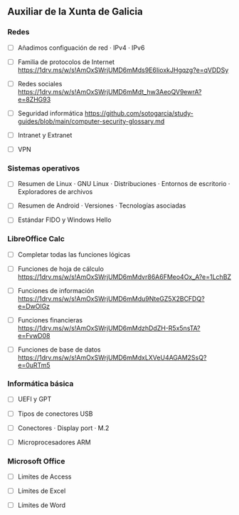 ## Auxiliar de la Xunta de Galicia

### Redes

- [ ] Añadimos configuación de red
      · IPv4
      · IPv6

- [ ] Familia de protocolos de Internet
      https://1drv.ms/w/s!AmOxSWrjUMD6mMds9E6IioxkJHgqzg?e=qVDDSy

- [ ] Redes sociales
      https://1drv.ms/w/s!AmOxSWrjUMD6mMdt_hw3AeoQV9ewrA?e=8ZHG93

- [ ] Seguridad informática
      https://github.com/sotogarcia/study-guides/blob/main/computer-security-glossary.md

- [ ] Intranet y Extranet
- [ ] VPN


### Sistemas operativos

- [ ] Resumen de Linux
      · GNU Linux
      · Distribuciones
      · Entornos de escritorio
      · Exploradores de archivos

- [ ] Resumen de Android
      · Versiones
      · Tecnologías asociadas

- [ ] Estándar FIDO y Windows Hello


### LibreOffice Calc

- [ ] Completar todas las funciones lógicas

- [ ] Funciones de hoja de cálculo
      https://1drv.ms/w/s!AmOxSWrjUMD6mMdvr86A6FMeo4Ox_A?e=1LchBZ

- [ ] Funciones de información
      https://1drv.ms/w/s!AmOxSWrjUMD6mMdu9NteGZ5X2BCFDQ?e=DwOlGz

- [ ] Funciones financieras
      https://1drv.ms/w/s!AmOxSWrjUMD6mMdzhDdZH-R5x5nsTA?e=FvwD08

- [ ] Funciones de base de datos
      https://1drv.ms/w/s!AmOxSWrjUMD6mMdxLXVeU4AGAM2SsQ?e=0uRTm5


### Informática básica

- [ ] UEFI y GPT
- [ ] Tipos de conectores USB
- [ ] Conectores
      · Display port
      · M.2
- [ ] Microprocesadores ARM


### Microsoft Office

- [ ] Limites de Access
- [ ] Límites de Excel
- [ ] Límites de Word


